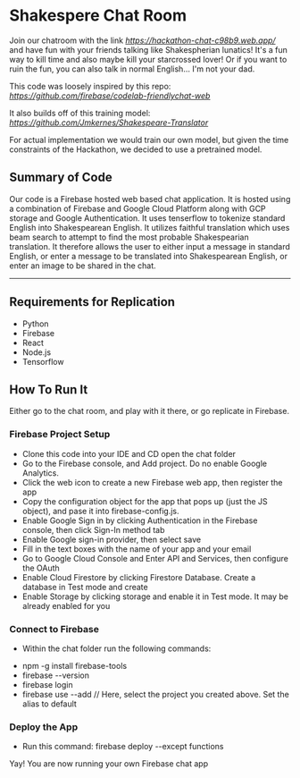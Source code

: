 # Shakespere Chat Room

Join our chatroom with the link *https://hackathon-chat-c98b9.web.app/* and have fun with your friends talking like Shakespherian lunatics! It's a fun way to kill time and also maybe kill your starcrossed lover! Or if you want to ruin the fun, you can also talk in normal English... I'm not your dad.

This code was loosely inspired by this repo: *https://github.com/firebase/codelab-friendlychat-web*

It also builds off of this training model: *https://github.com/Jmkernes/Shakespeare-Translator*

For actual implementation we would train our own model, but given the time constraints of the Hackathon, we decided to use a pretrained model.

## Summary of Code
Our code is a Firebase hosted web based chat application. It is hosted using a combination of Firebase and Google Cloud Platform along with GCP storage and Google Authentication. It uses tenserflow to tokenize standard English into Shakespearean English. It utilizes faithful translation which uses beam search to attempt to find the most probable Shakespearian translation. It therefore allows the user to either input a message in standard English, or enter a message to be translated into Shakespearean English, or enter an image to be shared in the chat. 
___

## Requirements for Replication
-  Python
 - Firebase
 - React
 - Node.js
 - Tensorflow

## How To Run It
Either go to the chat room, and play with it there, or go replicate in Firebase.

### Firebase Project Setup
* Clone this code into your IDE and CD open the chat folder
* Go to the Firebase console, and Add project. Do no enable Google Analytics. 
* Click the web icon to create a new Firebase web app, then register the app
* Copy the configuration object for the app that pops up (just the JS object), and pase it into firebase-config.js. 
* Enable Google Sign in by clicking Authentication in the Firebase console, then click Sign-In method tab
* Enable Google sign-in provider, then select save
* Fill in the text boxes with the name of your app and your email
* Go to Google Cloud Console and Enter API and Services, then configure the OAuth 
* Enable Cloud Firestore by clicking Firestore Database. Create a database in Test mode and create
* Enable Storage by clicking storage and enable it in Test mode. It may be already enabled for you

### Connect to Firebase
* Within the chat folder run the following commands: 
- npm -g install firebase-tools
- firebase --version
- firebase login
- firebase use --add // Here, select the project you created above. Set the alias to default

### Deploy the App
- Run this command: firebase deploy --except functions

Yay! You are now running your own Firebase chat app
